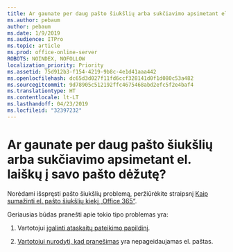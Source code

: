 ```yaml
---
title: Ar gaunate per daug pašto šiukšlių arba sukčiavimo apsimetant el. laiškų į savo pašto dėžutę?
ms.author: pebaum
author: pebaum
ms.date: 1/9/2019
ms.audience: ITPro
ms.topic: article
ms.prod: office-online-server
ROBOTS: NOINDEX, NOFOLLOW
localization_priority: Priority
ms.assetid: 75d912b3-f154-4219-9b8c-4e1d41aaa442
ms.openlocfilehash: dc65d3d027f11fd6ccf328141d0f1d080c53a482
ms.sourcegitcommit: 9d78905c512192ffc4675468abd2efc5f2e4baf4
ms.translationtype: HT
ms.contentlocale: lt-LT
ms.lasthandoff: 04/23/2019
ms.locfileid: "32397232"
---
```

# <a name="are-you-getting-too-much-spam-or-phish-in-your-mailbox"></a>Ar gaunate per daug pašto šiukšlių arba sukčiavimo apsimetant el. laiškų į savo pašto dėžutę?

Norėdami išspręsti pašto šiukšlių problemą, peržiūrėkite straipsnį [Kaip sumažinti el. pašto šiukšlių kiekį „Office 365“](https://docs.microsoft.com/office365/securitycompliance/reduce-spam-email). 
  
Geriausias būdas pranešti apie tokio tipo problemas yra: 
  
1. Vartotojui [įgalinti ataskaitų pateikimo papildinį](https://docs.microsoft.com/office365/securitycompliance/enable-the-report-message-add-in). 
    
2. [Vartotojui nurodyti, kad pranešimas](https://support.office.com/article/b5caa9f1-cdf3-4443-af8c-ff724ea719d2) yra nepageidaujamas el. paštas. 
    

